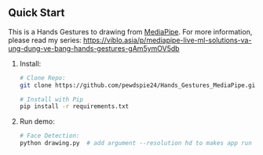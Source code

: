 ## **Quick Start**
This is a Hands Gestures to drawing from [MediaPipe](https://github.com/google/mediapipe).
For more information, please read my series: https://viblo.asia/p/mediapipe-live-ml-solutions-va-ung-dung-ve-bang-hands-gestures-gAm5ymOV5db
1. Install:
    
    ```bash
    # Clone Repo:
    git clone https://github.com/pewdspie24/Hands_Gestures_MediaPipe.git
    
    # Install with Pip
    pip install -r requirements.txt

    ```
1. Run demo:
    ```bash
    # Face Detection:
    python drawing.py  # add argument --resolution hd to makes app run in HD resolution

    ```
